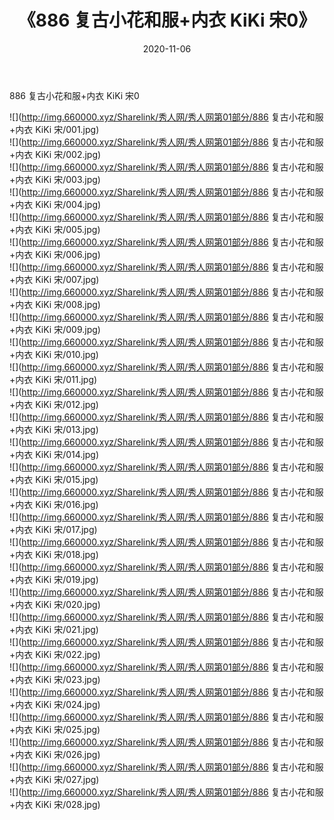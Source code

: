 ﻿---
layout: post
title:  《886 复古小花和服+内衣 KiKi 宋0》
date:   2020-11-06
img: http://img.660000.xyz/Sharelink/秀人网/秀人网第01部分/886 复古小花和服+内衣 KiKi 宋0/000.jpg
categories: [美女, 清纯, 唯美]
---

886 复古小花和服+内衣 KiKi 宋0

  ![](http://img.660000.xyz/Sharelink/秀人网/秀人网第01部分/886 复古小花和服+内衣 KiKi 宋/001.jpg) <br> ![](http://img.660000.xyz/Sharelink/秀人网/秀人网第01部分/886 复古小花和服+内衣 KiKi 宋/002.jpg) <br> ![](http://img.660000.xyz/Sharelink/秀人网/秀人网第01部分/886 复古小花和服+内衣 KiKi 宋/003.jpg) <br> ![](http://img.660000.xyz/Sharelink/秀人网/秀人网第01部分/886 复古小花和服+内衣 KiKi 宋/004.jpg) <br> ![](http://img.660000.xyz/Sharelink/秀人网/秀人网第01部分/886 复古小花和服+内衣 KiKi 宋/005.jpg) <br> ![](http://img.660000.xyz/Sharelink/秀人网/秀人网第01部分/886 复古小花和服+内衣 KiKi 宋/006.jpg) <br> ![](http://img.660000.xyz/Sharelink/秀人网/秀人网第01部分/886 复古小花和服+内衣 KiKi 宋/007.jpg) <br> ![](http://img.660000.xyz/Sharelink/秀人网/秀人网第01部分/886 复古小花和服+内衣 KiKi 宋/008.jpg) <br> ![](http://img.660000.xyz/Sharelink/秀人网/秀人网第01部分/886 复古小花和服+内衣 KiKi 宋/009.jpg) <br> ![](http://img.660000.xyz/Sharelink/秀人网/秀人网第01部分/886 复古小花和服+内衣 KiKi 宋/010.jpg) <br> ![](http://img.660000.xyz/Sharelink/秀人网/秀人网第01部分/886 复古小花和服+内衣 KiKi 宋/011.jpg) <br> ![](http://img.660000.xyz/Sharelink/秀人网/秀人网第01部分/886 复古小花和服+内衣 KiKi 宋/012.jpg) <br> ![](http://img.660000.xyz/Sharelink/秀人网/秀人网第01部分/886 复古小花和服+内衣 KiKi 宋/013.jpg) <br> ![](http://img.660000.xyz/Sharelink/秀人网/秀人网第01部分/886 复古小花和服+内衣 KiKi 宋/014.jpg) <br> ![](http://img.660000.xyz/Sharelink/秀人网/秀人网第01部分/886 复古小花和服+内衣 KiKi 宋/015.jpg) <br> ![](http://img.660000.xyz/Sharelink/秀人网/秀人网第01部分/886 复古小花和服+内衣 KiKi 宋/016.jpg) <br> ![](http://img.660000.xyz/Sharelink/秀人网/秀人网第01部分/886 复古小花和服+内衣 KiKi 宋/017.jpg) <br> ![](http://img.660000.xyz/Sharelink/秀人网/秀人网第01部分/886 复古小花和服+内衣 KiKi 宋/018.jpg) <br> ![](http://img.660000.xyz/Sharelink/秀人网/秀人网第01部分/886 复古小花和服+内衣 KiKi 宋/019.jpg) <br> ![](http://img.660000.xyz/Sharelink/秀人网/秀人网第01部分/886 复古小花和服+内衣 KiKi 宋/020.jpg) <br> ![](http://img.660000.xyz/Sharelink/秀人网/秀人网第01部分/886 复古小花和服+内衣 KiKi 宋/021.jpg) <br> ![](http://img.660000.xyz/Sharelink/秀人网/秀人网第01部分/886 复古小花和服+内衣 KiKi 宋/022.jpg) <br> ![](http://img.660000.xyz/Sharelink/秀人网/秀人网第01部分/886 复古小花和服+内衣 KiKi 宋/023.jpg) <br> ![](http://img.660000.xyz/Sharelink/秀人网/秀人网第01部分/886 复古小花和服+内衣 KiKi 宋/024.jpg) <br> ![](http://img.660000.xyz/Sharelink/秀人网/秀人网第01部分/886 复古小花和服+内衣 KiKi 宋/025.jpg) <br> ![](http://img.660000.xyz/Sharelink/秀人网/秀人网第01部分/886 复古小花和服+内衣 KiKi 宋/026.jpg) <br> ![](http://img.660000.xyz/Sharelink/秀人网/秀人网第01部分/886 复古小花和服+内衣 KiKi 宋/027.jpg) <br> ![](http://img.660000.xyz/Sharelink/秀人网/秀人网第01部分/886 复古小花和服+内衣 KiKi 宋/028.jpg) <br>